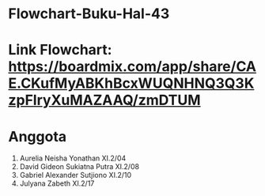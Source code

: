 # Flowchart-Buku-Hal-43

# Link Flowchart: https://boardmix.com/app/share/CAE.CKufMyABKhBcxWUQNHNQ3Q3KzpFlryXuMAZAAQ/zmDTUM

# Anggota
1. Aurelia Neisha Yonathan XI.2/04
2. David Gideon Sukiatna Putra XI.2/08
3. Gabriel Alexander Sutjiono XI.2/10
4. Julyana Zabeth XI.2/17
